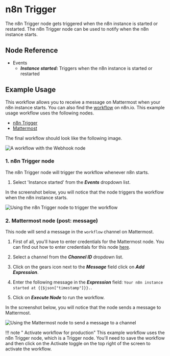 # n8n Trigger

The n8n Trigger node gets triggered when the n8n instance is started or restarted. The n8n Trigger node can be used to notify when the n8n instance starts.

## Node Reference

- Events
    - ***Instance started:*** Triggers when the n8n instance is started or restarted

## Example Usage

This workflow allows you to receive a message on Mattermost when your n8n instance starts. You can also find the [workflow](https://n8n.io/workflows/1058) on n8n.io. This example usage workflow uses the following nodes.
- [n8n Trigger]()
- [Mattermost](/integrations/nodes/n8n-nodes-base.mattermost/)

The final workflow should look like the following image.

![A workflow with the Webhook node](/_images/integrations/core-nodes/n8ntrigger/workflow.png)

### 1. n8n Trigger node

The n8n Trigger node will trigger the workflow whenever n8n starts.

1. Select 'Instance started' from the ***Events*** dropdown list.

In the screenshot below, you will notice that the node triggers the workflow when the n8n instance starts.

![Using the n8n Trigger node to trigger the workflow](/_images/integrations/core-nodes/n8ntrigger/n8ntrigger_node.png)

### 2. Mattermost node (post: message)

This node will send a message in the `workflow` channel on Mattermost.

1. First of all, you'll have to enter credentials for the Mattermost node. You can find out how to enter credentials for this node [here](/integrations/credentials/mattermost/).
2. Select a channel from the ***Channel ID*** dropdown list.
3. Click on the gears icon next to the ***Message*** field click on ***Add Expression***.

4. Enter the following message in the ***Expression*** field: `Your n8n instance started at {{$json["timestamp"]}}.`.
5. Click on ***Execute Node*** to run the workflow.

In the screenshot below, you will notice that the node sends a message to Mattermost.

![Using the Mattermost node to send a message to a channel](/_images/integrations/core-nodes/n8ntrigger/mattermost_node.png)

!!! note " Activate workflow for production"
    This example workflow uses the n8n Trigger node, which is a Trigger node. You'll need to save the workflow and then click on the Activate toggle on the top right of the screen to activate the workflow.

